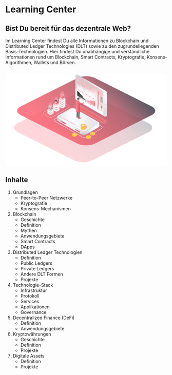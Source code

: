 # Learning Center

## Bist Du bereit für das dezentrale Web?

Im Learning Center findest Du alle Informationen zu Blockchain und Distributed Ledger Technologies \(DLT\) sowie zu den zugrundeliegenden Basis-Technologien. Hier findest Du unabhängige und verständliche Informationen rund um Blockchain, Smart Contracts, Kryptografie, Konsens-Algorithmen, Wallets und Börsen.

## 

![](.gitbook/assets/analysis.png)

## Inhalte

1. Grundlagen
   * Peer-to-Peer Netzwerke
   * Kryptografie
   * Konsens-Mechanismen
2. Blockchain
   * Geschichte
   * Definition
   * Mythen
   * Anwendungsgebiete
   * Smart Contracts
   * DApps
3. Distributed Ledger Technologien
   * Definition
   * Public Ledgers
   * Private Ledgers
   * Andere DLT Formen
   * Projekte
4. Technologie-Stack
   * Infrastruktur
   * Protokoll
   * Services
   * Applikationen
   * Governance
5. Decentralized Finance \(DeFi\)
   * Definition
   * Anwendungsgebiete
6. Kryptowährungen
   * Geschichte
   * Definition
   * Projekte
7. Digitale Assets
   * Definition
   * Projekte

